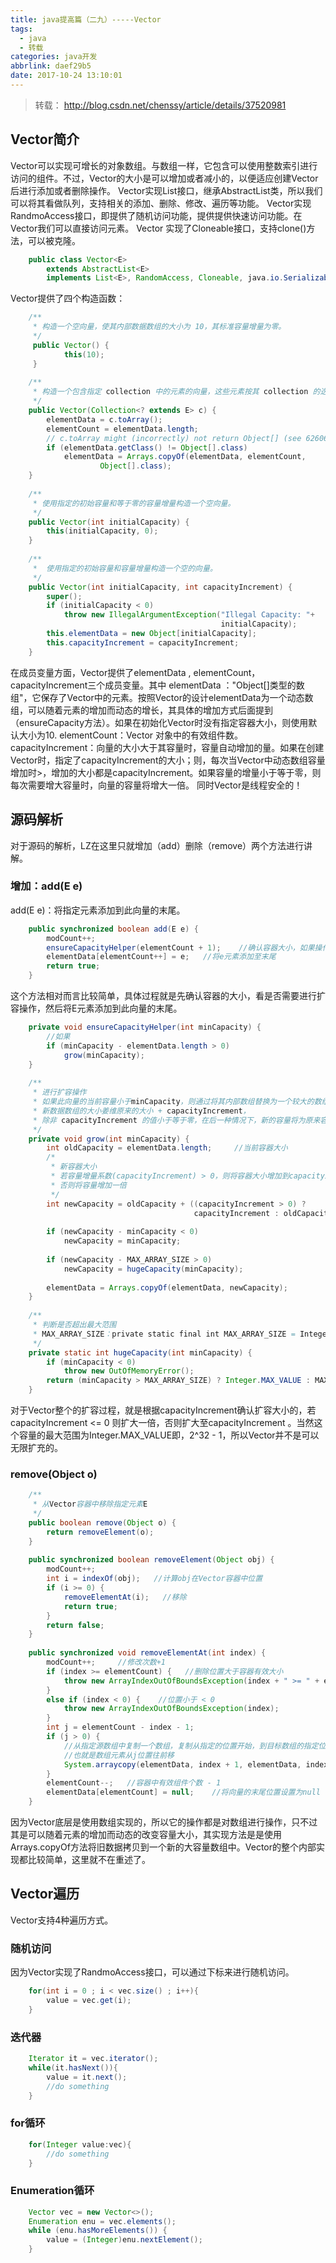 ```yaml
---
title: java提高篇（二九）-----Vector
tags:
  - java
  - 转载
categories: java开发
abbrlink: daef29b5
date: 2017-10-24 13:10:01
---
```

> 转载： http://blog.csdn.net/chenssy/article/details/37520981

## Vector简介
Vector可以实现可增长的对象数组。与数组一样，它包含可以使用整数索引进行访问的组件。不过，Vector的大小是可以增加或者减小的，以便适应创建Vector后进行添加或者删除操作。
Vector实现List接口，继承AbstractList类，所以我们可以将其看做队列，支持相关的添加、删除、修改、遍历等功能。
Vector实现RandmoAccess接口，即提供了随机访问功能，提供提供快速访问功能。在Vector我们可以直接访问元素。
Vector 实现了Cloneable接口，支持clone()方法，可以被克隆。
<!-- more -->
```java
    public class Vector<E>  
        extends AbstractList<E>  
        implements List<E>, RandomAccess, Cloneable, java.io.Serializable  
```
Vector提供了四个构造函数：
```java
    /** 
     * 构造一个空向量，使其内部数据数组的大小为 10，其标准容量增量为零。 
     */  
     public Vector() {  
            this(10);  
     }  
      
    /** 
     * 构造一个包含指定 collection 中的元素的向量，这些元素按其 collection 的迭代器返回元素的顺序排列。 
     */  
    public Vector(Collection<? extends E> c) {  
        elementData = c.toArray();  
        elementCount = elementData.length;  
        // c.toArray might (incorrectly) not return Object[] (see 6260652)  
        if (elementData.getClass() != Object[].class)  
            elementData = Arrays.copyOf(elementData, elementCount,  
                    Object[].class);  
    }  
      
    /** 
     * 使用指定的初始容量和等于零的容量增量构造一个空向量。 
     */  
    public Vector(int initialCapacity) {  
        this(initialCapacity, 0);  
    }  
      
    /** 
     *  使用指定的初始容量和容量增量构造一个空的向量。 
     */  
    public Vector(int initialCapacity, int capacityIncrement) {  
        super();  
        if (initialCapacity < 0)  
            throw new IllegalArgumentException("Illegal Capacity: "+  
                                               initialCapacity);  
        this.elementData = new Object[initialCapacity];  
        this.capacityIncrement = capacityIncrement;  
    }  
```
在成员变量方面，Vector提供了elementData , elementCount， capacityIncrement三个成员变量。其中
elementData ："Object[]类型的数组"，它保存了Vector中的元素。按照Vector的设计elementData为一个动态数组，可以随着元素的增加而动态的增长，其具体的增加方式后面提到（ensureCapacity方法）。如果在初始化Vector时没有指定容器大小，则使用默认大小为10.
elementCount：Vector 对象中的有效组件数。
capacityIncrement：向量的大小大于其容量时，容量自动增加的量。如果在创建Vector时，指定了capacityIncrement的大小；则，每次当Vector中动态数组容量增加时>，增加的大小都是capacityIncrement。如果容量的增量小于等于零，则每次需要增大容量时，向量的容量将增大一倍。
同时Vector是线程安全的！
## 源码解析
对于源码的解析，LZ在这里只就增加（add）删除（remove）两个方法进行讲解。
### 增加：add(E e)
add(E e)：将指定元素添加到此向量的末尾。
```java
    public synchronized boolean add(E e) {  
        modCount++;       
        ensureCapacityHelper(elementCount + 1);    //确认容器大小，如果操作容量则扩容操作  
        elementData[elementCount++] = e;   //将e元素添加至末尾  
        return true;  
    } 
```

这个方法相对而言比较简单，具体过程就是先确认容器的大小，看是否需要进行扩容操作，然后将E元素添加到此向量的末尾。
```java
    private void ensureCapacityHelper(int minCapacity) {  
        //如果  
        if (minCapacity - elementData.length > 0)  
            grow(minCapacity);  
    }  
      
    /** 
     * 进行扩容操作 
     * 如果此向量的当前容量小于minCapacity，则通过将其内部数组替换为一个较大的数组俩增加其容量。 
     * 新数据数组的大小姜维原来的大小 + capacityIncrement， 
     * 除非 capacityIncrement 的值小于等于零，在后一种情况下，新的容量将为原来容量的两倍，不过，如果此大小仍然小于 minCapacity，则新容量将为 minCapacity。 
     */  
    private void grow(int minCapacity) {  
        int oldCapacity = elementData.length;     //当前容器大小  
        /* 
         * 新容器大小 
         * 若容量增量系数(capacityIncrement) > 0，则将容器大小增加到capacityIncrement 
         * 否则将容量增加一倍 
         */  
        int newCapacity = oldCapacity + ((capacityIncrement > 0) ?  
                                         capacityIncrement : oldCapacity);  
          
        if (newCapacity - minCapacity < 0)  
            newCapacity = minCapacity;  
          
        if (newCapacity - MAX_ARRAY_SIZE > 0)  
            newCapacity = hugeCapacity(minCapacity);  
          
        elementData = Arrays.copyOf(elementData, newCapacity);  
    }  
      
    /** 
     * 判断是否超出最大范围 
     * MAX_ARRAY_SIZE：private static final int MAX_ARRAY_SIZE = Integer.MAX_VALUE - 8; 
     */  
    private static int hugeCapacity(int minCapacity) {  
        if (minCapacity < 0)  
            throw new OutOfMemoryError();  
        return (minCapacity > MAX_ARRAY_SIZE) ? Integer.MAX_VALUE : MAX_ARRAY_SIZE;  
    }  
```
对于Vector整个的扩容过程，就是根据capacityIncrement确认扩容大小的，若capacityIncrement <= 0 则扩大一倍，否则扩大至capacityIncrement 。当然这个容量的最大范围为Integer.MAX_VALUE即，2^32 - 1，所以Vector并不是可以无限扩充的。
### remove(Object o)
```java
    /** 
     * 从Vector容器中移除指定元素E 
     */  
    public boolean remove(Object o) {  
        return removeElement(o);  
    }  
  
    public synchronized boolean removeElement(Object obj) {  
        modCount++;  
        int i = indexOf(obj);   //计算obj在Vector容器中位置  
        if (i >= 0) {  
            removeElementAt(i);   //移除  
            return true;  
        }  
        return false;  
    }  
      
    public synchronized void removeElementAt(int index) {  
        modCount++;     //修改次数+1  
        if (index >= elementCount) {   //删除位置大于容器有效大小  
            throw new ArrayIndexOutOfBoundsException(index + " >= " + elementCount);  
        }  
        else if (index < 0) {    //位置小于 < 0  
            throw new ArrayIndexOutOfBoundsException(index);  
        }  
        int j = elementCount - index - 1;  
        if (j > 0) {     
            //从指定源数组中复制一个数组，复制从指定的位置开始，到目标数组的指定位置结束。  
            //也就是数组元素从j位置往前移  
            System.arraycopy(elementData, index + 1, elementData, index, j);  
        }  
        elementCount--;   //容器中有效组件个数 - 1  
        elementData[elementCount] = null;    //将向量的末尾位置设置为null  
    }  
```
因为Vector底层是使用数组实现的，所以它的操作都是对数组进行操作，只不过其是可以随着元素的增加而动态的改变容量大小，其实现方法是是使用Arrays.copyOf方法将旧数据拷贝到一个新的大容量数组中。Vector的整个内部实现都比较简单，这里就不在重述了。
## Vector遍历
Vector支持4种遍历方式。
### 随机访问
因为Vector实现了RandmoAccess接口，可以通过下标来进行随机访问。
```java
    for(int i = 0 ; i < vec.size() ; i++){  
        value = vec.get(i);  
    }  
```
### 迭代器
```java
    Iterator it = vec.iterator();  
    while(it.hasNext()){  
        value = it.next();  
        //do something  
    }  
```
### for循环
```java
    for(Integer value:vec){  
        //do something  
    }  
```
### Enumeration循环
```java
    Vector vec = new Vector<>();  
    Enumeration enu = vec.elements();  
    while (enu.hasMoreElements()) {  
        value = (Integer)enu.nextElement();  
    }  
```
